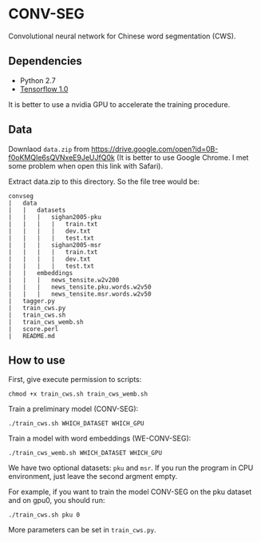 # CONV-SEG
Convolutional neural network for Chinese word segmentation (CWS).

## Dependencies
* Python 2.7
* [Tensorflow 1.0](https://www.tensorflow.org/)

It is better to use a nvidia GPU to accelerate the training procedure.

## Data
Downlaod `data.zip` from <https://drive.google.com/open?id=0B-f0oKMQIe6sQVNxeE9JeUJfQ0k> (It is better to use Google Chrome. I met some problem when open this link with Safari). 

Extract data.zip to this directory. So the file tree would be:

	convseg
	|	data
	|	|	datasets
	|	|	|	sighan2005-pku
	|	|	|	|	train.txt
	|	|	|	|	dev.txt
	|	|	|	|	test.txt
	|	|	|	sighan2005-msr
	|	|	|	|	train.txt
	|	|	|	|	dev.txt
	|	|	|	|	test.txt
	|	|	embeddings
	|	|	|	news_tensite.w2v200
	|	|	|	news_tensite.pku.words.w2v50
	|	|	|	news_tensite.msr.words.w2v50
	|	tagger.py
	|	train_cws.py
	|	train_cws.sh
	|	train_cws_wemb.sh
	|	score.perl
	|	README.md

## How to use
First, give execute permission to scripts:

	chmod +x train_cws.sh train_cws_wemb.sh

Train a preliminary model (CONV-SEG):

	./train_cws.sh WHICH_DATASET WHICH_GPU
	
Train a model with word embeddings (WE-CONV-SEG):

	./train_cws_wemb.sh WHICH_DATASET WHICH_GPU
	
We have two optional datasets: `pku` and `msr`. If you run the program in CPU environment, just leave the second argment empty.

For example, if you want to train the model CONV-SEG on the pku dataset and on gpu0, you should run:

	./train_cws.sh pku 0
	
More parameters can be set in `train_cws.py`.